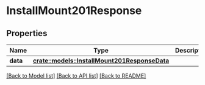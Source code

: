 # InstallMount201Response

## Properties

Name | Type | Description | Notes
------------ | ------------- | ------------- | -------------
**data** | [**crate::models::InstallMount201ResponseData**](Install_Mount_201_Response_data.md) |  | 

[[Back to Model list]](../README.md#documentation-for-models) [[Back to API list]](../README.md#documentation-for-api-endpoints) [[Back to README]](../README.md)


